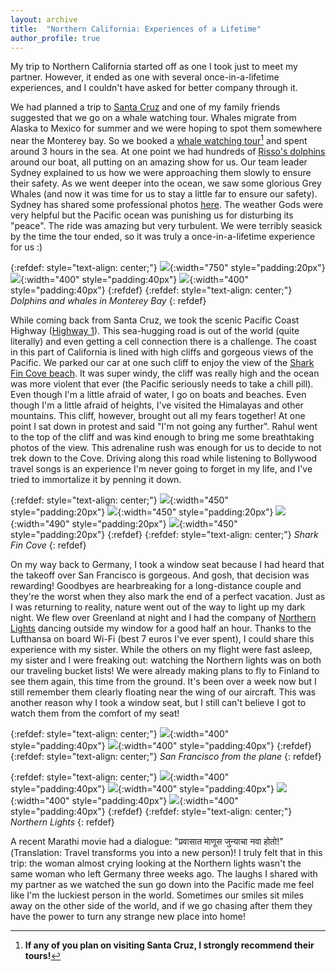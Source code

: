 ```yaml
---
layout: archive
title:  "Northern California: Experiences of a Lifetime"
author_profile: true
---
```


My trip to Northern California started off as one I took just to meet my partner. However, it ended as one with several once-in-a-lifetime experiences, and I couldn't have asked for better company through it.

We had planned a trip to [Santa Cruz](https://www.cityofsantacruz.com/) and one of my family friends suggested that we go on a whale watching tour. Whales migrate from Alaska to Mexico for summer and we were hoping to spot them somewhere near the Monterey bay. So we booked a [whale watching tour](https://www.santacruzwhalewatching.com/)[^1] and spent around 3 hours in the sea. At one point we had hundreds of [Risso's dolphins](https://en.wikipedia.org/wiki/Risso%27s_dolphin) around our boat, all putting on an amazing show for us. Our team leader Sydney explained to us how we were approaching them slowly to ensure their safety. As we went deeper into the ocean, we saw some glorious Grey Whales (and now it was time for us to stay a little far to ensure our safety). Sydney has shared some professional photos [here](https://www.instagram.com/p/Cb5OY1yrKNH/?igshid=YmMyMTA2M2Y=). The weather Gods were very helpful but the Pacific ocean was punishing us for disturbing its "peace". The ride was amazing but very turbulent. We were terribly seasick by the time the tour ended, so it was truly a once-in-a-lifetime experience for us :)

{:refdef: style="text-align: center;"}
![](/images/Cali_7.jpg){:width="750" style="padding:20px"}
![](/images/Cali_8.jpg){:width="400" style="padding:40px"}
![](/images/Cali_9.jpg){:width="400" style="padding:40px"}
{:refdef}
{:refdef: style="text-align: center;"}
*Dolphins and whales in Monterey Bay*
{: refdef}

While coming back from Santa Cruz, we took the scenic Pacific Coast Highway ([Highway 1](https://en.wikipedia.org/wiki/California_State_Route_1)). This sea-hugging road is out of the world (quite literally) and even getting a cell connection there is a challenge. The coast in this part of California is lined with high cliffs and gorgeous views of the Pacific. We parked our car at one such cliff to enjoy the view of the [Shark Fin Cove beach](https://www.californiabeaches.com/beach/davenport-cove-beach/). It was super windy, the cliff was really high and the ocean was more violent that ever (the Pacific seriously needs to take a chill pill). Even though I'm a little afraid of water, I go on boats and beaches. Even though I'm a little afraid of heights, I've visited the Himalayas and other mountains. This cliff, however, brought out all my fears together! At one point I sat down in protest and said "I'm not going any further". Rahul went to the top of the cliff and was kind enough to bring me some breathtaking photos of the view. This adrenaline rush was enough for us to decide to not trek down to the Cove. Driving along this road while listening to Bollywood travel songs is an experience I'm never going to forget in my life, and I've tried to immortalize it by penning it down.


{:refdef: style="text-align: center;"}
![](/images/Cali_11.jpg){:width="450" style="padding:20px"}
![](/images/Cali_13.jpg){:width="450" style="padding:20px"}
![](/images/Cali_10.jpg){:width="490" style="padding:20px"}
![](/images/Cali_12.jpg){:width="450" style="padding:20px"}
{:refdef}
{:refdef: style="text-align: center;"}
*Shark Fin Cove*
{: refdef}

On my way back to Germany, I took a window seat because I had heard that the takeoff over San Francisco is gorgeous. And gosh, that decision was rewarding! Goodbyes are hearbreaking for a long-distance couple and they're the worst when they also mark the end of a perfect vacation. Just as I was returning to reality, nature went out of the way to light up my dark night. We flew over Greenland at night and I had the company of [Northern Lights](https://en.wikipedia.org/wiki/Aurora) dancing outside my window for a good half an hour. Thanks to the Lufthansa on board Wi-Fi (best 7 euros I've ever spent), I could share this experience with my sister. While the others on my flight were fast asleep, my sister and I were freaking out: watching the Northern lights was on both our traveling bucket lists! We were already making plans to fly to Finland to see them again, this time from the ground. It's been over a week now but I still remember them clearly floating near the wing of our aircraft. This was another reason why I took a window seat, but I still can't believe I got to watch them from the comfort of my seat!

{:refdef: style="text-align: center;"}
![](/images/Cali_5.jpg){:width="400" style="padding:40px"}
![](/images/Cali_6.jpg){:width="400" style="padding:40px"}
{:refdef}
{:refdef: style="text-align: center;"}
*San Francisco from the plane*
{: refdef}

{:refdef: style="text-align: center;"}
![](/images/Cali_2.jpg){:width="400" style="padding:40px"}
![](/images/Cali_1.jpg){:width="400" style="padding:40px"}
![](/images/Cali_3.jpg){:width="400" style="padding:40px"}
![](/images/Cali_4.jpg){:width="400" style="padding:40px"}
{:refdef}
{:refdef: style="text-align: center;"}
*Northern Lights*
{: refdef}

A recent Marathi movie had a dialogue: "प्रवासात माणूस जुन्याचा नवा होतो!" (Translation: Travel transforms you into a new person)! I truly felt that in this trip: the woman almost crying looking at the Northern lights wasn't the same woman who left Germany three weeks ago. The laughs I shared with my partner as we watched the sun go down into the Pacific made me feel like I'm the luckiest person in the world. Sometimes our smiles sit miles away on the other side of the world, and if we go chasing after them they have the power to turn any strange new place into home!

[^1]: **If any of you plan on visiting Santa Cruz, I strongly recommend their tours!**